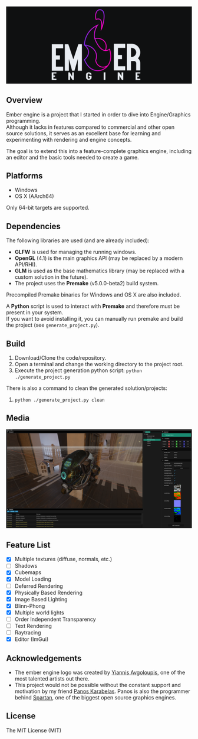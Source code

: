 ![Alt text](./Data/images/ember/ember_banner.png "Ember Logo")

## Overview
Ember engine is a project that I started in order to dive into Engine/Graphics programming. \
Although it lacks in features compared to commercial and other open source solutions, it serves as an excellent base
for learning and experimenting with rendering and engine concepts.

The goal is to extend this into a feature-complete graphics engine, including an editor and the basic tools needed to create a game.

## Platforms
* Windows
* OS X (AArch64)

Only 64-bit targets are supported.

## Dependencies
The following libraries are used (and are already included):
* **GLFW** is used for managing the running windows.
* **OpenGL** (4.1) is the main graphics API (may be replaced by a modern API/RHI).
* **GLM** is used as the base mathematics library (may be replaced with a custom solution in the future).
* The project uses the **Premake** (v5.0.0-beta2) build system.

Precompiled Premake binaries for Windows and OS X are also included.

A **Python** script is used to interact with **Premake** and therefore must be present in your system. \
If you want to avoid installing it, you can manually run premake and build the project (see  `generate_project.py`).

## Build
1. Download/Clone the code/repository.
2. Open a terminal and change the working directory to the project root.
3. Execute the project generation python script: `python ./generate_project.py`

There is also a command to clean the generated solution/projects:
1. `python ./generate_project.py clean` 

## Media
![Alt text](./Data/images/engine_media.png "Engine")

## Feature List
- [x] Multiple textures (diffuse, normals, etc.)
- [ ] Shadows
- [x] Cubemaps
- [x] Model Loading
- [ ] Deferred Rendering
- [x] Physically Based Rendering
- [x] Image Based Lighting
- [x] Blinn-Phong
- [x] Multiple world lights
- [ ] Order Independent Transparency
- [ ] Text Rendering
- [ ] Raytracing
- [x] Editor (ImGui)

## Acknowledgements
- The ember engine logo was created by [Yiannis Avgoloupis](https://www.artstation.com/yiannisart), one of the most talented artists out there.
- This project would not be possible without the constant support and motivation by my friend [Panos Karabelas](https://twitter.com/panoskarabelas1). Panos is also the programmer behind [Spartan](https://github.com/PanosK92/SpartanEngine), one of the biggest open source graphics engines.

## License
The MIT License (MIT) 
